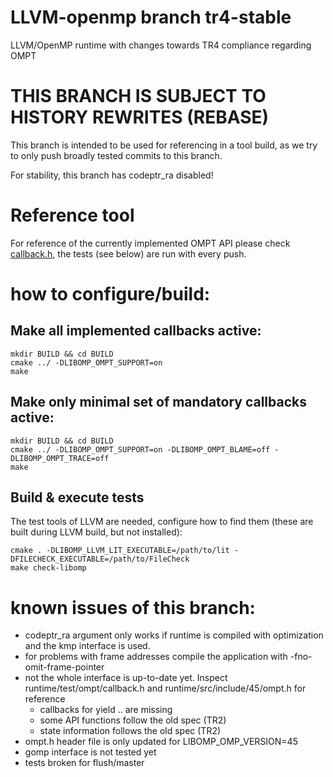 # LLVM-openmp branch tr4-stable

LLVM/OpenMP runtime with changes towards TR4 compliance regarding OMPT

# THIS BRANCH IS SUBJECT TO HISTORY REWRITES (REBASE)
This branch is intended to be used for referencing in a tool build, 
as we try to only push broadly tested commits to this branch.

For stability, this branch has codeptr_ra disabled!


# Reference tool
For reference of the currently implemented OMPT API please check [callback.h](runtime/test/ompt/callback.h),
the tests (see below) are run with every push.

# how to configure/build:
## Make all implemented callbacks active:
    mkdir BUILD && cd BUILD
    cmake ../ -DLIBOMP_OMPT_SUPPORT=on
    make

## Make only minimal set of mandatory callbacks active:
    mkdir BUILD && cd BUILD
    cmake ../ -DLIBOMP_OMPT_SUPPORT=on -DLIBOMP_OMPT_BLAME=off -DLIBOMP_OMPT_TRACE=off
    make

## Build & execute tests
The test tools of LLVM are needed, configure how to find them (these are built during LLVM build, but not installed):

    cmake . -DLIBOMP_LLVM_LIT_EXECUTABLE=/path/to/lit -DFILECHECK_EXECUTABLE=/path/to/FileCheck
    make check-libomp

# known issues of this branch:
* codeptr_ra argument only works if runtime is compiled with optimization and the kmp interface is used.
* for problems with frame addresses compile the application with -fno-omit-frame-pointer
* not the whole interface is up-to-date yet. Inspect runtime/test/ompt/callback.h and runtime/src/include/45/ompt.h for reference
  * callbacks for yield .. are missing
  * some API functions follow the old spec (TR2)
  * state information follows the old spec (TR2)
* ompt.h header file is only updated for LIBOMP_OMP_VERSION=45
* gomp interface is not tested yet
* tests broken for flush/master
